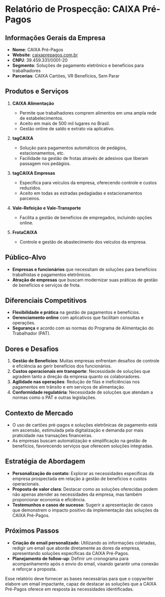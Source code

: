 # Relatório de Prospecção: CAIXA Pré-Pagos

## Informações Gerais da Empresa
- **Nome**: CAIXA Pré-Pagos
- **Website**: [caixaprepagos.com.br](http://www.caixaprepagos.com.br)
- **CNPJ**: 39.459.331/0001-20
- **Segmento**: Soluções de pagamento eletrônico e benefícios para trabalhadores
- **Parcerias**: CAIXA Cartões, VR Benefícios, Sem Parar

## Produtos e Serviços
1. **CAIXA Alimentação**
   - Permite que trabalhadores comprem alimentos em uma ampla rede de estabelecimentos.
   - Aceito em mais de 500 mil lugares no Brasil.
   - Gestão online de saldo e extrato via aplicativo.

2. **tagCAIXA**
   - Solução para pagamentos automáticos de pedágios, estacionamentos, etc.
   - Facilidade na gestão de frotas através de adesivos que liberam passagem nos pedágios.

3. **tagCAIXA Empresas**
   - Específica para veículos da empresa, oferecendo controle e custos reduzidos.
   - Aceito em todas as estradas pedagiadas e estacionamentos parceiros.

4. **Vale-Refeição e Vale-Transporte**
   - Facilita a gestão de benefícios de empregados, incluindo opções online.

5. **FrotaCAIXA**
   - Controle e gestão de abastecimento dos veículos da empresa.

## Público-Alvo
- **Empresas e funcionários** que necessitam de soluções para benefícios trabalhistas e pagamentos eletrônicos.
- **Atração de empresas** que buscam modernizar suas práticas de gestão de benefícios e serviços de frota.

## Diferenciais Competitivos
- **Flexibilidade e prática** na gestão de pagamentos e benefícios.
- **Gerenciamento online** com aplicativos que facilitam consultas e operações.
- **Segurança** e acordo com as normas do Programa de Alimentação do Trabalhador (PAT).

## Dores e Desafios
1. **Gestão de Benefícios**: Muitas empresas enfrentam desafios de controle e eficiência ao gerir benefícios dos funcionários.
2. **Custos operacionais em transporte**: Necessidade de soluções que agradem tanto a direção da empresa quanto os colaboradores.
3. **Agilidade nas operações**: Redução de filas e ineficiências nos pagamentos em trânsito e em serviços de alimentação.
4. **Conformidade regulatória**: Necessidade de soluções que atendam a normas como o PAT e outras legislações.

## Contexto de Mercado
- O uso de cartões pré-pagos e soluções eletrônicas de pagamento está em ascensão, estimulada pela digitalização e demanda por mais praticidade nas transações financeiras.
- As empresas buscam automatização e simplificação na gestão de benefícios, favorecendo serviços que oferecem soluções integradas.

## Estratégia de Abordagem
- **Personalização do contato**: Explorar as necessidades específicas da empresa prospectada em relação à gestão de benefícios e custos operacionais.
- **Proposta de valor clara**: Destacar como as soluções oferecidas podem não apenas atender as necessidades da empresa, mas também proporcionar economia e eficiência.
- **Testemunhos e casos de sucesso**: Sugerir a apresentação de casos que demonstrem o impacto positivo da implementação das soluções da CAIXA Pré-Pagos.

## Próximos Passos
- **Criação de email personalizado**: Utilizando as informações coletadas, redigir um email que aborde diretamente as dores da empresa, apresentando soluções específicas da CAIXA Pré-Pagos.
- **Planejamento de follow-up**: Definir um cronograma para acompanhamento após o envio do email, visando garantir uma conexão e reforçar a proposta.

Esse relatório deve fornecer as bases necessárias para que o copywriter elabore um email impactante, capaz de destacar as soluções que a CAIXA Pré-Pagos oferece em resposta às necessidades identificadas.